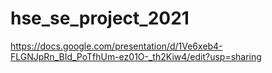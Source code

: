 # hse_se_project_2021

https://docs.google.com/presentation/d/1Ve6xeb4-FLGNJpRn_BId_PoTfhUm-ez01O-_th2Kiw4/edit?usp=sharing
